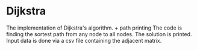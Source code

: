 # Dijkstra
The implementation of Dijkstra's algorithm. + path printing
The code is finding the sortest path from any node to all nodes.
The solution is printed.
Input data is done via a csv file containing the adjacent matrix.
